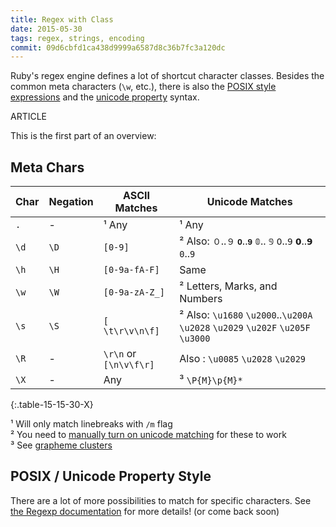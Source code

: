 ```yaml
---
title: Regex with Class
date: 2015-05-30
tags: regex, strings, encoding
commit: 09d6cbfd1ca438d9999a6587d8c36b7fc3a120dc
---
```


Ruby's regex engine defines a lot of shortcut character classes. Besides the common meta characters (`\w`, etc.), there is also the [POSIX style expressions](http://www.regular-expressions.info/posix.html) and the [unicode property](https://en.wikipedia.org/wiki/Unicode_character_property) syntax.

ARTICLE

This is the first part of an overview:

## Meta Chars

Char           | Negation       | ASCII Matches   | Unicode Matches
---------------|----------------|-----------------|---------------------
`.`            | -              | ¹ Any           | ¹ Any
`\d`           | `\D`           | `[0-9]`         | ² Also: `０`..`９` `𝟎`..`𝟗` `𝟘`.. `𝟡` `𝟢`..`𝟫` `𝟬`..`𝟵` `𝟶`..`𝟿`
`\h`           | `\H`           | `[0-9a-fA-F]`   | Same
`\w`           | `\W`           | `[0-9a-zA-Z_]`  | ² Letters, Marks, and Numbers
`\s`           | `\S`           | `[ \t\r\v\n\f]` | ² Also: `\u1680` `\u2000`..`\u200A` `\u2028` `\u2029` `\u202F` `\u205F` `\u3000`
`\R`           | -              | `\r\n` or `[\n\v\f\r]` | Also : `\u0085` `\u2028` `\u2029`
`\X`           | -              | Any             | ³ `\P{M}\p{M}*`
{:.table-15-15-30-X}

¹ Will only match linebreaks with `/m` flag<br>
² You need to [manually turn on unicode matching](http://idiosyncratic-ruby.com/11-regular-extremism.html#turn-on-unicode-matching-for-w-d-s-and-b) for these to work<br>
³ See [grapheme clusters](http://unicode.org/reports/tr29/#Grapheme_Cluster_Boundaries)

## POSIX / Unicode Property Style

There are a lot of more possibilities to match for specific characters. See [the Regexp documentation](http://ruby-doc.org/core-2.2.2/Regexp.html#class-Regexp-label-Character+Properties) for more details! (or come back soon)